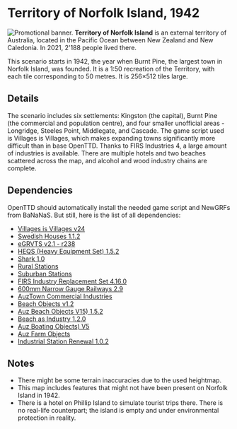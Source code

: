 # Territory of Norfolk Island, 1942
![Promotional banner.](https://raw.githubusercontent.com/MasterStudioCZ/OTTD_Territory-of-Norfolk-Island-1942/refs/heads/main/banner.png)
**Territory of Norfolk Island** is an external territory of Australia, located in the Pacific Ocean between New Zealand and New Caledonia. In 2021, 2'188 people lived there.

This scenario starts in 1942, the year when Burnt Pine, the largest town in Norfolk Island, was founded. It is a 1:50 recreation of the Territory, with each tile corresponding to 50 metres. It is 256×512 tiles large.

## Details
The scenario includes six settlements: Kingston (the capital), Burnt Pine (the commercial and population centre), and four smaller unofficial areas - Longridge, Steeles Point, Middlegate, and Cascade. The game script used is Villages is Villages, which makes expanding towns significantly more difficult than in base OpenTTD.
Thanks to FIRS Industries 4, a large amount of industries is available. There are multiple hotels and two beaches scattered across the map, and alcohol and wood industry chains are complete.

## Dependencies
OpenTTD should automatically install the needed game script and NewGRFs from BaNaNaS. But still, here is the list of all dependencies:
- [Villages is Villages v24](https://bananas.openttd.org/package/game-script/56497356/2021-05-01T19:52:36+00:00)
- [Swedish Houses 1.1.2](https://bananas.openttd.org/package/newgrf/41533031/2015-05-16T18:30:38+00:00)
- [eGRVTS v2.1 - r238](https://bananas.openttd.org/package/newgrf/41533031/2015-05-16T18:30:38+00:00)
- [HEQS (Heavy Equipment Set) 1.5.2](https://bananas.openttd.org/package/newgrf/41533031/2015-05-16T18:30:38+00:00)
- [Shark 1.0](https://bananas.openttd.org/package/newgrf/4a44bbb1/2021-09-25T09:23:09+00:00)
- [Rural Stations](https://bananas.openttd.org/package/newgrf/52455200/2010-04-14T16:52:32+00:00)
- [Suburban Stations](https://bananas.openttd.org/package/newgrf/52455300/2010-04-14T16:51:50+00:00)
- [FIRS Industry Replacement Set 4.16.0](https://bananas.openttd.org/package/newgrf/f1250008/2024-12-08T17:53:30+00:00)
- [600mm Narrow Gauge Railways 2.9](https://bananas.openttd.org/package/newgrf/4d430211/2021-04-22T00:05:06+00:00)
- [AuzTown Commercial Industries](https://bananas.openttd.org/package/newgrf/47473337/2025-03-04T07:10:07+00:00)
- [Beach Objects v1.2](https://bananas.openttd.org/package/newgrf/504a0107/2016-02-20T15:23:07+00:00)
- [Auz Beach Objects V15) 1.5.2](https://bananas.openttd.org/package/newgrf/52425219/2023-09-24T20:54:09+00:00)
- [Beach as Industry 1.2.0](https://bananas.openttd.org/package/newgrf/41533031/2015-05-16T18:30:38+00:00)
- [Auz Boating Objects) V5](https://bananas.openttd.org/package/newgrf/47477009/2023-09-24T23:35:31+00:00)
- [Auz Farm Objects](https://bananas.openttd.org/package/newgrf/47477001/2023-09-24T23:58:59+00:00)
- [Industrial Station Renewal 1.0.2](https://bananas.openttd.org/package/newgrf/4a430002/2015-02-09T19:53:59+00:00)

## Notes
- There might be some terrain inaccuracies due to the used heightmap.
- This map includes features that might not have been present on Norfolk Island in 1942.
- There is a hotel on Phillip Island to simulate tourist trips there. There is no real-life counterpart; the island is empty and under environmental protection in reality.
